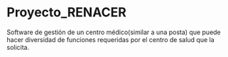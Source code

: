 # Proyecto_RENACER
Software de gestión de un centro médico(similar a una posta) que puede hacer diversidad de funciones requeridas por el centro de salud que la solicita.

